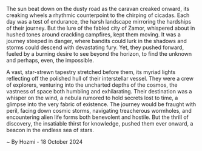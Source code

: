 
The sun beat down on the dusty road as the caravan creaked onward, its creaking wheels a rhythmic counterpoint to the chirping of cicadas.  Each day was a test of endurance, the harsh landscape mirroring the hardships of their journey.  But the lure of the fabled city of Zamor, whispered about in hushed tones around crackling campfires, kept them moving.  It was a journey steeped in danger, where bandits could lurk in the shadows and storms could descend with devastating fury.  Yet, they pushed forward, fueled by a burning desire to see beyond the horizon, to find the unknown and perhaps, even, the impossible.

A vast, star-strewn tapestry stretched before them, its myriad lights reflecting off the polished hull of their interstellar vessel.  They were a crew of explorers, venturing into the uncharted depths of the cosmos, the vastness of space both humbling and exhilarating.  Their destination was a whisper on the wind, a nebula rumored to hold secrets lost to time, a glimpse into the very fabric of existence.  The journey would be fraught with peril, facing down cosmic storms, navigating treacherous wormholes, and encountering alien life forms both benevolent and hostile.  But the thrill of discovery, the insatiable thirst for knowledge, pushed them ever onward, a beacon in the endless sea of stars. 

~ By Hozmi - 18 October 2024
